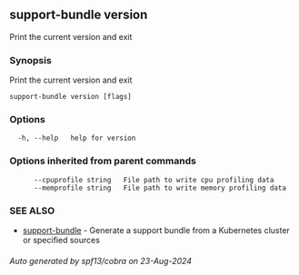 ## support-bundle version

Print the current version and exit

### Synopsis

Print the current version and exit

```
support-bundle version [flags]
```

### Options

```
  -h, --help   help for version
```

### Options inherited from parent commands

```
      --cpuprofile string   File path to write cpu profiling data
      --memprofile string   File path to write memory profiling data
```

### SEE ALSO

* [support-bundle](support-bundle.md)	 - Generate a support bundle from a Kubernetes cluster or specified sources

###### Auto generated by spf13/cobra on 23-Aug-2024
